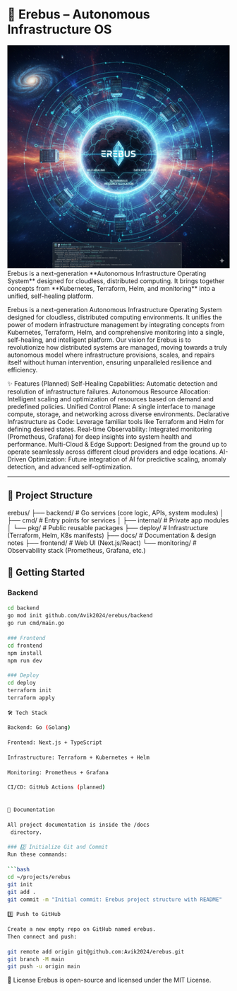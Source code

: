 # 🌌 Erebus – Autonomous Infrastructure OS
<img src="./images/erebus.png" alt="Erebus Image">
Erebus is a next-generation **Autonomous Infrastructure Operating System** designed for cloudless, distributed computing.  
It brings together concepts from **Kubernetes, Terraform, Helm, and monitoring** into a unified, self-healing platform.  

Erebus is a next-generation Autonomous Infrastructure Operating System designed for cloudless, distributed computing environments. It unifies the power of modern infrastructure management by integrating concepts from Kubernetes, Terraform, Helm, and comprehensive monitoring into a single, self-healing, and intelligent platform.
Our vision for Erebus is to revolutionize how distributed systems are managed, moving towards a truly autonomous model where infrastructure provisions, scales, and repairs itself without human intervention, ensuring unparalleled resilience and efficiency.

✨ Features (Planned)
Self-Healing Capabilities: Automatic detection and resolution of infrastructure failures.
Autonomous Resource Allocation: Intelligent scaling and optimization of resources based on demand and predefined policies.
Unified Control Plane: A single interface to manage compute, storage, and networking across diverse environments.
Declarative Infrastructure as Code: Leverage familiar tools like Terraform and Helm for defining desired states.
Real-time Observability: Integrated monitoring (Prometheus, Grafana) for deep insights into system health and performance.
Multi-Cloud & Edge Support: Designed from the ground up to operate seamlessly across different cloud providers and edge locations.
AI-Driven Optimization: Future integration of AI for predictive scaling, anomaly detection, and advanced self-optimization.

---

## 📂 Project Structure
erebus/
├── backend/ # Go services (core logic, APIs, system modules)
│ ├── cmd/ # Entry points for services
│ ├── internal/ # Private app modules
│ └── pkg/ # Public reusable packages
├── deploy/ # Infrastructure (Terraform, Helm, K8s manifests)
├── docs/ # Documentation & design notes
├── frontend/ # Web UI (Next.js/React)
└── monitoring/ # Observability stack (Prometheus, Grafana, etc.)

## 🚀 Getting Started
### Backend
```bash
cd backend
go mod init github.com/Avik2024/erebus/backend
go run cmd/main.go

### Frontend
cd frontend
npm install
npm run dev

### Deploy
cd deploy
terraform init
terraform apply

🛠️ Tech Stack

Backend: Go (Golang)

Frontend: Next.js + TypeScript

Infrastructure: Terraform + Kubernetes + Helm

Monitoring: Prometheus + Grafana

CI/CD: GitHub Actions (planned)


📖 Documentation

All project documentation is inside the /docs
 directory.

### 2️⃣ Initialize Git and Commit
Run these commands:

```bash
cd ~/projects/erebus
git init
git add .
git commit -m "Initial commit: Erebus project structure with README"

3️⃣ Push to GitHub

Create a new empty repo on GitHub named erebus.
Then connect and push:

git remote add origin git@github.com:Avik2024/erebus.git
git branch -M main
git push -u origin main
```
📄 License
Erebus is open-source and licensed under the MIT License.



